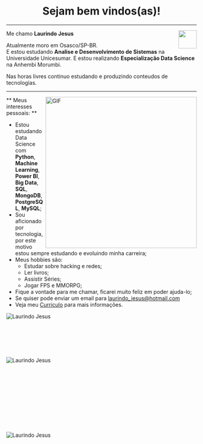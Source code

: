 <h1 align="center"> Sejam bem vindos(as)! </h1>
<hr/>
<a href="https://www.linkedin.com/in/laurindo-jesus/" target="_blank">
  <img align="right" src="https://i.ibb.co/Kx2GSrT/linkedin.png" width="48px" height="48px">
</a>
<p align="left">
  Me chamo <b> Laurindo Jesus</b>
</p>
<p align="left">
Atualmente moro em Osasco/SP-BR.<br/>
  E estou estudando <b>Analise e Desenvolvimento de Sistemas</b> na Universidade Unicesumar.
  E estou realizando <b>Especialização Data Science </b> na Anhembi Morumbi.
</a>
<p align="left">
  Nas horas livres continuo estudando e produzindo conteudos de tecnologias.
</p>

<hr/>
<img align="right" alt="GIF" src="https://octocat-generator-assets.githubusercontent.com/my-octocat-1626367012513.png" width="400px" />

** Meus interesses pessoais: **



- Estou estudando Data Science com **Python**, **Machine Learning**, **Power BI**, **Big Data**, **SQL**, **MongoDB**, **PostgreSQL**, **MySQL**;
- Sou aficionado por tecnologia, por este motivo estou sempre estudando e evoluindo minha carreira;
- Meus hobbies são:
  - Estudar sobre hacking e redes;
  - Ler livros;
  - Assistir Séries;
  - Jogar FPS e MMORPG;
- Fique a vontade para me chamar, ficarei muito feliz em poder ajuda-lo;
- Se quiser pode enviar um email para laurindo_jesus@hotmail.com
- Veja meu <a href="https://www.dropbox.com/home?preview=Curriculo_Laurindo_1.pdf" target="_blank">Curriculo</a> para mais informações.

<p>
<img align="left" src="https://drive.google.com/file/d/1GuL-zHvzn6iZ-6Ag4Tnu1G9QPuqQ9Naa/view" alt="Laurindo Jesus" />
</p>
</br>
</br>
</br>
</br>
</br>
</br>
<p>&nbsp;
<img align="left" src="https://github-readme-stats.vercel.app/api?username=devlaurindo&count_private=true&show_icons=true&theme=graywhite&icon_color=268bd2&title_color=268bd2" alt="Laurindo Jesus" />
</p>
</br>
</br>
</br>
</br>
</br>
</br>
</br>
</br>
</br>

<p align="left"> <img src="https://komarev.com./ghpvc/?username=devlaurindo" alt="Laurindo Jesus" /> </p>
